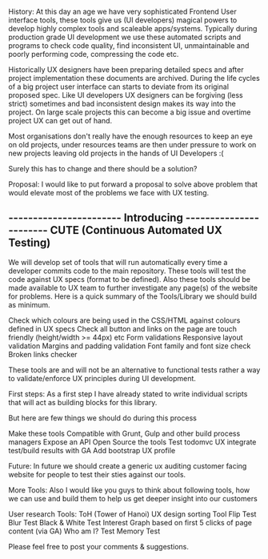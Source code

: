 History:
At this day an age we have very sophisticated Frontend User interface tools, these tools give us (UI developers) magical powers to develop highly complex tools and scaleable apps/systems. Typically during production grade UI development we use these automated scripts and programs to check code quality, find inconsistent UI, unmaintainable and poorly performing code, compressing the code etc.

Historically UX designers have been preparing detailed specs and after project implementation these documents are archived. During the life cycles of a big project user interface can starts to deviate from its original proposed spec. Like UI developers UX designers can be forgiving (less strict) sometimes and bad inconsistent design makes its way into the project. On large scale projects this can become a big issue and overtime project UX can get out of hand.

Most organisations don't really have the enough resources to keep an eye on old projects, under resources teams are then under pressure to work on new projects leaving old projects in the hands of UI Developers :(

Surely this has to change and there should be a solution?
 
Proposal:
I would like to put forward a proposal to solve above problem that would elevate most of the problems we face with UX testing.

----------------------- Introducing -----------------------
CUTE (Continuous Automated UX Testing)
-----------------------------------------------------------------

We will develop set of tools that will run automatically every time a developer commits code to the main repository. These tools will test the code against UX specs (format to be defined). Also these tools should be made available to UX team to further investigate any page(s) of the website for problems. Here is a quick summary of the Tools/Library we should build as minimum.

Check which colours are being used in the CSS/HTML against colours defined in UX specs
Check all button and links on the page are touch friendly  (height/width >= 44px) etc
Form validations
Responsive layout validation
Margins and padding validation
Font family and font size check
Broken links checker

These tools are and will not be an alternative to functional tests rather a way to validate/enforce UX principles during UI development.

First steps:
As a first step I have already stated to write individual scripts that will act as building blocks for this library. 

But here are few things we should do during this process

Make these tools Compatible with Grunt, Gulp and other build process managers
Expose an API
Open Source the tools
Test todomvc UX
integrate test/build results with GA
Add bootstrap UX profile

Future:
In future we should create a generic ux auditing customer facing website for people to test their sties against our tools.

More Tools:
Also I would like you guys to think about following tools, how we can use and build them to help us get deeper insight into our customers

User research Tools:
ToH (Tower of Hanoi) UX design sorting Tool
Flip Test
Blur Test
Black & White Test
Interest Graph based on first 5 clicks of page content (via GA)
Who am I? Test
Memory Test

Please feel free to post your comments & suggestions.
